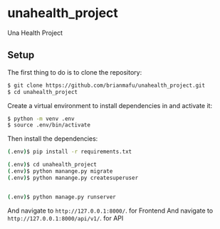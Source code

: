 # unahealth_project
Una Health Project
## Setup

The first thing to do is to clone the repository:

```sh
$ git clone https://github.com/brianmafu/unahealth_project.git
$ cd unahealth_project
```

Create a virtual environment to install dependencies in and activate it:

```sh
$ python -m venv .env
$ source .env/bin/activate
```

Then install the dependencies:

```sh
(.env)$ pip install -r requirements.txt

(.env)$ cd unahealth_project
(.env)$ python manange.py migrate
(.env)$ python manange.py createsuperuser


(.env)$ python manage.py runserver
```
And navigate to `http://127.0.0.1:8000/`. for Frontend
And navigate to `http://127.0.0.1:8000/api/v1/`. for API


